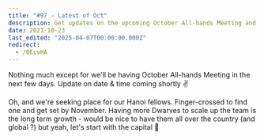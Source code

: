```yaml
---
title: "#97 - Latest of Oct"
description: Get updates on the upcoming October All-hands Meeting and our search for a Hanoi office to grow the team by November.
date: 2021-10-23
last_edited: "2025-04-07T00:00:00.000Z"
redirect:
  - /0EcvHA
---
```


Nothing much except for we'll be having October All-hands Meeting in the next few days. Update on date & time coming shortly ✌️

Oh, and we're seeking place for our Hanoi fellows. Finger-crossed to find one and get set by November. Having more Dwarves to scale up the team is the long term growth - would be nice to have them all over the country (and global ?) but yeah, let's start with the capital 🌿

